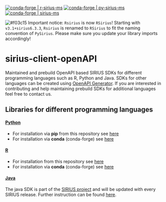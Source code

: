 [![conda-forge | r-sirius-ms](https://img.shields.io/conda/vn/conda-forge/r-sirius-ms?logo=anaconda&label=r-sirius-ms)](https://anaconda.org/conda-forge/r-sirius-ms)
[![conda-forge | py-sirius-ms](https://img.shields.io/conda/vn/conda-forge/py-sirius-ms?logo=anaconda&label=py-sirius-ms)](https://anaconda.org/conda-forge/py-sirius-ms)
[![conda-forge | sirius-ms](https://img.shields.io/conda/vn/conda-forge/sirius-ms?logo=anaconda&label=sirius-ms)](https://anaconda.org/conda-forge/sirius-ms)

![#f03c15](https://placehold.co/10x10/f03c15/f03c15.png) Important notice: `Rsirius` is now `RSirius`! Starting with `v3.1+sirius6.3.3`, `Rsirius` is renamed to `RSirius` to fit the naming convention of `PySirius`. Please make sure you update your library imports accordingly!

# sirius-client-openAPI

Maintained and prebuild OpenAPI based SIRIUS SDKs for different programming languages such as R, Python and Java.
SDKs for other languages can be created using [OpenAPI Generator](https://openapi-generator.tech/).
If you are interested in contributing and help maintaining prebuild SDKs for additional languages feel free to contact us.

## Libraries for different programming languages

#### [**Python**](client-api_python)  
  - For installation via **pip** from this repository see [here](client-api_python#installation--usage)
  - For installation via **conda** (conda-forge) see [here](https://anaconda.org/conda-forge/py-sirius-ms)
#### [**R**](client-api_r)
  - For installation from this repository see [here](client-api_r#getting-rsirius)
  - For installation via **conda** (conda-forge) see [here](https://anaconda.org/conda-forge/r-sirius-ms) 
#### [**Java**](https://github.com/sirius-ms/sirius/tree/stable/sirius-sdk)
The java SDK is part of the [SIRIUS project](https://github.com/sirius-ms/sirius) and will be updated with every SIRIUS release. Further instruction can be found [here](https://github.com/sirius-ms/sirius/tree/stable/sirius-sdk/README.md).

